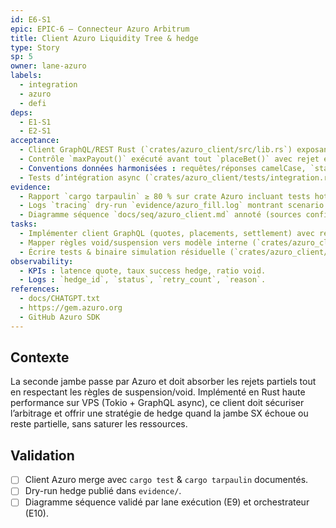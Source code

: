 ```yaml
---
id: E6-S1
epic: EPIC-6 — Connecteur Azuro Arbitrum
title: Client Azuro Liquidity Tree & hedge
type: Story
sp: 5
owner: lane-azuro
labels:
  - integration
  - azuro
  - defi
deps:
  - E1-S1
  - E2-S1
acceptance:
  - Client GraphQL/REST Rust (`crates/azuro_client/src/lib.rs`) exposant `simulateQuote(size)` (obligatoire avant `placeBet`) retournant cote post-impact + `Δcote`, alimenté par `RuntimeRegistry.getAzuroLimits()` (TTL ≤ metadata config) et rejetant si `Δcote > delta_odd_reject` provenant de `config/risk.yml`.
  - Contrôle `maxPayout()` exécuté avant tout `placeBet()` avec rejet explicite si dépassement, prise en compte allowances live (`config/chains.yml` tokens) et support hedge/residual respectant règles void/suspension Azuro, paramétrés via `providers/azuro.yml` (timeouts, features) rechargé à chaud par `ConfigManager`.
  - Conventions données harmonisées : requêtes/réponses camelCase, `stake` (USD) distinct de `amountToken`, timestamps UTC, mapping erreurs vers codes (`E-AZU-ΔODD-THRESH`, `E-AZU-MAX-PAYOUT`, `E-AZU-SIM-REQUIRED`, etc.) sans panics, journalisant hash config actif.
  - Tests d’intégration async (`crates/azuro_client/tests/integration.rs`) couvrant simulateQuote obligatoire, contrôle `maxPayout` live, hedge/residuel, Δcote configurable et codes d’erreur, journalisant `odd_sim`, `odd_fill`, `Δ`, `payout_cap`, TTL respectés.
evidence:
  - Rapport `cargo tarpaulin` ≥ 80 % sur crate Azuro incluant tests hot-reload `providers/azuro.yml` et `risk.yml`.
  - Logs `tracing` dry-run `evidence/azuro_fill.log` montrant scenario hedge/résiduel + simulation quote obligatoire, avec traces `RuntimeRegistry` (`maxPayout`, quote marginale) et hash config.
  - Diagramme séquence `docs/seq/azuro_client.md` annoté (sources config, TTL runtime, simulation obligatoire).
tasks:
  - Implémenter client GraphQL (quotes, placements, settlement) avec résilience réseau (`async-graphql-client`, `reqwest` + `tokio`), instrumentation `tracing`, calcul `simulateQuote` post-impact branché sur `RuntimeRegistry` (TTL, conversions USD) et normalisation camelCase/timestamps UTC.
  - Mapper règles void/suspension vers modèle interne (`crates/azuro_client/src/rules.rs`) avec contrôle `maxPayout` pré-envoi, rejet `Δcote > delta_odd_reject` issu de `config/risk.yml`, validations allowances live et codes erreurs standardisés.
  - Écrire tests & binaire simulation résiduelle (`crates/azuro_client/src/bin/residual_sim.rs`) produisant métriques `odd_sim`, `odd_fill`, `Δ`, `payout_cap`, vérifiant reload config (`providers/azuro.yml`, `risk.yml`) et absence de panics.
observability:
  - KPIs : latence quote, taux success hedge, ratio void.
  - Logs : `hedge_id`, `status`, `retry_count`, `reason`.
references:
  - docs/CHATGPT.txt
  - https://gem.azuro.org
  - GitHub Azuro SDK
---
```


## Contexte
La seconde jambe passe par Azuro et doit absorber les rejets partiels tout en respectant les règles de suspension/void. Implémenté en Rust haute performance sur VPS (Tokio + GraphQL async), ce client doit sécuriser l’arbitrage et offrir une stratégie de hedge quand la jambe SX échoue ou reste partielle, sans saturer les ressources.

## Validation
- [ ] Client Azuro merge avec `cargo test` & `cargo tarpaulin` documentés.
- [ ] Dry-run hedge publié dans `evidence/`.
- [ ] Diagramme séquence validé par lane exécution (E9) et orchestrateur (E10).

